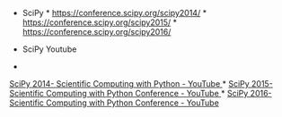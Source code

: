   *   SciPy
    * https://conference.scipy.org/scipy2014/
    * https://conference.scipy.org/scipy2015/
    * https://conference.scipy.org/scipy2016/

  * SciPy Youtube
  * [SciPy 2014- Scientific Computing with Python - YouTube](https://www.youtube.com/playlist?list=PLYx7XA2nY5GfuhCvStxgbynFNrxr3VFog)
    * [SciPy 2015- Scientific Computing with Python Conference - YouTube]()
    * [SciPy 2016- Scientific Computing with Python Conference - YouTube]()






